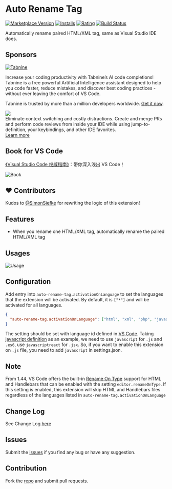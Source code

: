 # Auto Rename Tag

[![Marketplace Version](https://vsmarketplacebadge.apphb.com/version/formulahendry.auto-rename-tag.svg)](https://marketplace.visualstudio.com/items?itemName=formulahendry.auto-rename-tag) [![Installs](https://vsmarketplacebadge.apphb.com/installs/formulahendry.auto-rename-tag.svg)](https://marketplace.visualstudio.com/items?itemName=formulahendry.auto-rename-tag) [![Rating](https://vsmarketplacebadge.apphb.com/rating/formulahendry.auto-rename-tag.svg)](https://marketplace.visualstudio.com/items?itemName=formulahendry.auto-rename-tag) [![Build Status](https://travis-ci.org/formulahendry/vscode-auto-rename-tag.svg?branch=master)](https://travis-ci.org/formulahendry/vscode-auto-rename-tag)

Automatically rename paired HTML/XML tag, same as Visual Studio IDE does.

## Sponsors

[![Tabnine](https://github.com/formulahendry/vscode-auto-rename-tag/raw/master/images/tabnine.png)](http://wd5a.2.vu/1)

Increase your coding productivity with Tabnine’s AI code completions! Tabnine is a free powerful Artificial Intelligence assistant designed to help you code faster, reduce mistakes, and discover best coding practices - without ever leaving the comfort of VS Code.

Tabnine is trusted by more than a million developers worldwide. [Get it now](http://wd5a.2.vu/1).

<p><a title="Try CodeStream" href="https://sponsorlink.codestream.com/?utm_source=vscmarket&amp;utm_campaign=autorenametag&amp;utm_medium=banner"><img src="https://alt-images.codestream.com/codestream_logo_autorenametag.png"></a><br>
Eliminate context switching and costly distractions. Create and merge PRs and perform code reviews from inside your IDE while using jump-to-definition, your keybindings, and other IDE favorites.<br> <a title="Try CodeStream" href="https://sponsorlink.codestream.com/?utm_source=vscmarket&amp;utm_campaign=autorenametag&amp;utm_medium=banner">Learn more</a></p>

## Book for VS Code

[《Visual Studio Code 权威指南》](https://union-click.jd.com/jdc?e=jdext-1261348777639735296-0&p=AyIGZRhbHQsWAVIaXxEyEgRdG1sRBxU3EUQDS10iXhBeGlcJDBkNXg9JHUlSSkkFSRwSBF0bWxEHFRgMXgdIMkRxFAUJD1RQZT0cBnwKDE4%2BaDpgB2ILWStbHAIQD1QaWxIBIgdUGlsRBxEEUxprJQIXNwd1g6O0yqLkB4%2B%2FjcePwitaJQIWD1cfWhwKGwVSG1wlAhoDZc31gdeauIyr%2FsOovNLYq46cqca50ytrJQEiXABPElAeEgRSG1kQCxQBUxxZHQQQA1YTXAkDIgdUGlscChECXRs1FGwSD1UbWRALFwRWK1slASJZOxoLRlUXU1NONU9QEkdXWRlJbBUDVB9TFgAVN1caWhcA)：带你深入浅出 VS Code！

![Book](https://github.com/formulahendry/vscode-auto-rename-tag/raw/master/images/book.jpg)

## ❤️ Contributors

Kudos to [@SimonSiefke](https://github.com/SimonSiefke) for rewriting the logic of this extension!

## Features

- When you rename one HTML/XML tag, automatically rename the paired HTML/XML tag

## Usages

![Usage](https://github.com/formulahendry/vscode-auto-rename-tag/raw/master/images/usage.gif)

## Configuration

Add entry into `auto-rename-tag.activationOnLanguage` to set the languages that the extension will be activated.
By default, it is `["*"]` and will be activated for all languages.

```json
{
  "auto-rename-tag.activationOnLanguage": ["html", "xml", "php", "javascript"]
}
```

The setting should be set with language id defined in [VS Code](https://github.com/Microsoft/vscode/tree/master/extensions). Taking [javascript definition](https://github.com/Microsoft/vscode/blob/master/extensions/javascript/package.json) as an example, we need to use `javascript` for `.js` and `.es6`, use `javascriptreact` for `.jsx`. So, if you want to enable this extension on `.js` file, you need to add `javascript` in settings.json.

## Note

From 1.44, VS Code offers the built-in [Rename On Type](https://code.visualstudio.com/updates/v1_44#_synced-regions) support for HTML and Handlebars that can be enabled with the setting `editor.renameOnType`. If this setting is enabled, this extension will skip HTML and Handlebars files regardless of the languages listed in `auto-rename-tag.activationOnLanguage`

## Change Log

See Change Log [here](https://github.com/formulahendry/vscode-auto-rename-tag/blob/master/CHANGELOG.md)

## Issues

Submit the [issues](https://github.com/formulahendry/vscode-auto-rename-tag/issues) if you find any bug or have any suggestion.

## Contribution

Fork the [repo](https://github.com/formulahendry/vscode-auto-rename-tag) and submit pull requests.

<!--
TODO REACT BUG: const Navigation = ()=><>
</>
type nav
-->
